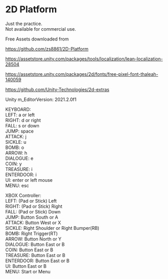# 2D Platform
  
Just the practice.  
Not available for commercial use.  
  
Free Assets downloaded from  
  
https://github.com/zs8861/2D-Platform  
  
https://assetstore.unity.com/packages/tools/localization/lean-localization-28504  
  
https://assetstore.unity.com/packages/2d/fonts/free-pixel-font-thaleah-140059  
  
https://github.com/Unity-Technologies/2d-extras  
  
Unity m_EditorVersion:  2021.2.0f1  
  
KEYBOARD:  
LEFT: a or left  
RIGHT: d or right  
FALL: s or down  
JUMP: space  
ATTACK: j  
SICKLE: u  
BOMB: o  
ARROW: h  
DIALOGUE: e  
COIN: y  
TREASURE: i  
ENTERDOOR: i  
UI: enter or left mouse  
MENU: esc  
  
XBOX Controller:  
LEFT: (Pad or Stick) Left  
RIGHT: (Pad or Stick) Right  
FALL:  (Pad or Stick) Down  
JUMP: Button South or A  
ATTACK: Button West or X  
SICKLE: Right Shoulder or Right Bumper(RB)  
BOMB: Right Trigger(RT)  
ARROW:  Button North or Y  
DIALOGUE: Button East or B  
COIN: Button East or B  
TREASURE: Button East or B  
ENTERDOOR: Button East or B  
UI: Button East or B  
MENU: Start or Menu  

  